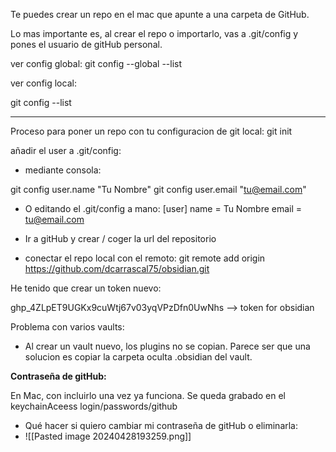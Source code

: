 
Te puedes crear un repo en el mac que apunte a una carpeta de GitHub.

Lo mas importante es, al crear el repo o importarlo, vas a .git/config y pones el usuario de gitHub personal. 

ver config global:
git config --global --list

ver config local:

git config --list

----
Proceso para poner un repo con tu configuracion de git local:
git init

 añadir el user a .git/config:

  - mediante consola:
  
   git config user.name "Tu Nombre"
   git config user.email "tu@email.com"

  - O editando el .git/config a mano: 
    [user]
      name = Tu Nombre
      email = tu@email.com

- Ir a gitHub y crear / coger la url del repositorio
- conectar el repo local con el remoto:
git remote add origin https://github.com/dcarrascal75/obsidian.git

He tenido que crear un token nuevo: 

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  --> token for obsidian



Problema con varios vaults: 
- Al crear un vault nuevo, los plugins no se copian. Parece ser que una solucion es copiar la carpeta oculta .obsidian del vault.

**Contraseña de gitHub:**

En Mac, con incluirlo una vez ya funciona. Se queda grabado en el keychainAceess
login/passwords/github

- Qué hacer si quiero cambiar mi contraseña de gitHub o eliminarla:
- ![[Pasted image 20240428193259.png]]
  
  
